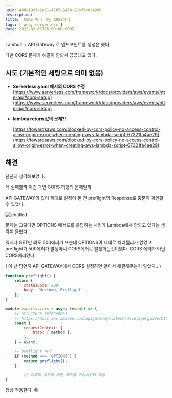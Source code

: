 ```yaml
---
uuid: 48dc19c3-2a11-45b7-845b-28bf5c0c439b
description: 
title:  CORS 에러 아닌 CORS에러
tags: [ web, serverless ]
date: 2022-02-01T15:00:00.000Z
---
```









Lambda + API Gateway 로 엔드포인트를 생성은 했다.

다만 CORS 문제가 해결이 안되서 끙끙대고 있다.

## **시도 (기본적인 세팅으로 의미 없음)**

- **Serverless.yaml 에서의 CORS 수정** [https://www.serverless.com/framework/docs/providers/aws/events/http-api#cors-setup](https://www.serverless.com/framework/docs/providers/aws/events/http-api#cors-setup)
- **lambda return 값의 문제?!**
    
    [https://towardsaws.com/blocked-by-cors-policy-no-access-control-allow-origin-error-when-creating-aws-lambda-script-67321fa4ae29](https://towardsaws.com/blocked-by-cors-policy-no-access-control-allow-origin-error-when-creating-aws-lambda-script-67321fa4ae29)
    

## 해결

찬찬히 생각해보았다.

왜 실패할까 이건 과연 CORS 허용의 문제일까

API GATEWAY의 값이 제대로 설정이 된 건 preflight의 Response로 충분히 확인할 수 있었다.

 

![Untitled](https://vault-r2.dorage.io/48dc19c3-2a11-45b7-845b-28bf5c0c439b/untitled.png)

문제는 그렇다면 OPTIONS 메서드를 응답하는 처리가 Lambda에서 안되고 있다는 생각이 들었다.

역시나 GET만 쏴도 500에러가 뜨는데 OPTIONS이 제대로 처리될리가 없었고 preflight가 500에러가 발생하니 CORS에러로 발생하는것이였다. CORS 에러가 아닌 CORS에러였다.

( 아 난 당연히 API GATEWAY에서 CORS 설정하면 알아서 해결해주는지 알았지.. )

```jsx
function preflight() {
    return {
        statusCode: 200,
        body: `Weclome, Preflight!`,
    };
}

module.exports.cors = async (event) => {
    // structure references
    // https://docs.aws.amazon.com/apigateway/latest/developerguide/http-api-develop-integrations-lambda.html
    const {
        requestContext: {
            http: { method },
        },
    } = event;

    // preflight 처리
    if (method === 'OPTIONS') {
        return preflight();
    }

		// 이외의 경우에 대한 코드를 여기서부터 작성
}
```

정상 작동한다. 😞
